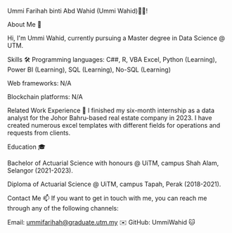 


Ummi Farihah binti Abd Wahid (Ummi Wahid)👨‍💻!


About Me 🚀

Hi, I'm Ummi Wahid, currently pursuing a Master degree in Data Science @ UTM. 


Skills 🛠️
Programming languages: C##, R, VBA Excel, Python (Learning), Power BI (Learning), SQL (Learning), No-SQL (Learning)


Web frameworks: 
N/A


Blockchain platforms: 
N/A


Related Work Experience 💼
I finished my six-month internship as a data analyst for the Johor Bahru-based real estate company in 2023. I have created numerous excel templates with different fields for operations and requests from clients.


Education 🎓

Bachelor of Actuarial Science with honours @ UiTM, campus Shah Alam, Selangor (2021-2023).

Diploma of Actuarial Science @ UiTM, campus Tapah, Perak (2018-2021).


Contact Me 📫
If you want to get in touch with me, you can reach me through any of the following channels:


Email: ummifarihah@graduate.utm.my ✉️
GitHub: UmmiWahid 🐱


